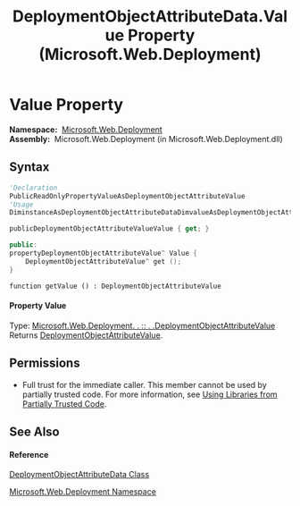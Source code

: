 ﻿---
title: DeploymentObjectAttributeData.Value Property  (Microsoft.Web.Deployment)
TOCTitle: Value Property
ms:assetid: P:Microsoft.Web.Deployment.DeploymentObjectAttributeData.Value
ms:mtpsurl: https://msdn.microsoft.com/en-us/library/microsoft.web.deployment.deploymentobjectattributedata.value(v=VS.90)
ms:contentKeyID: 22753880
ms.date: 05/02/2012
mtps_version: v=VS.90
f1_keywords:
- Microsoft.Web.Deployment.DeploymentObjectAttributeData.Value
- Microsoft.Web.Deployment.DeploymentObjectAttributeData.get_Value
dev_langs:
- CSharp
- JScript
- VB
- c++
api_location:
- Microsoft.Web.Deployment.dll
api_name:
- Microsoft.Web.Deployment.DeploymentObjectAttributeData.get_Value
- Microsoft.Web.Deployment.DeploymentObjectAttributeData.Value
api_type:
- Managed
topic_type:
- apiref
- kbSyntax
product_family_name: VS
ROBOTS: INDEX,FOLLOW
---

# Value Property

**Namespace:**  [Microsoft.Web.Deployment](microsoft-web-deployment-namespace.md)  
**Assembly:**  Microsoft.Web.Deployment (in Microsoft.Web.Deployment.dll)

## Syntax

``` vb
'Declaration
PublicReadOnlyPropertyValueAsDeploymentObjectAttributeValue
'Usage
DiminstanceAsDeploymentObjectAttributeDataDimvalueAsDeploymentObjectAttributeValuevalue = instance.Value
```

``` csharp
publicDeploymentObjectAttributeValueValue { get; }
```

``` c++
public:
propertyDeploymentObjectAttributeValue^ Value {
    DeploymentObjectAttributeValue^ get ();
}
```

``` jscript
function getValue () : DeploymentObjectAttributeValue
```

#### Property Value

Type: [Microsoft.Web.Deployment. . :: . .DeploymentObjectAttributeValue](deploymentobjectattributevalue-class-microsoft-web-deployment.md)  
Returns [DeploymentObjectAttributeValue](deploymentobjectattributevalue-class-microsoft-web-deployment.md).  

## Permissions

  - Full trust for the immediate caller. This member cannot be used by partially trusted code. For more information, see [Using Libraries from Partially Trusted Code](https://msdn.microsoft.com/en-us/library/8skskf63\(v=vs.90\)).

## See Also

#### Reference

[DeploymentObjectAttributeData Class](deploymentobjectattributedata-class-microsoft-web-deployment.md)

[Microsoft.Web.Deployment Namespace](microsoft-web-deployment-namespace.md)

